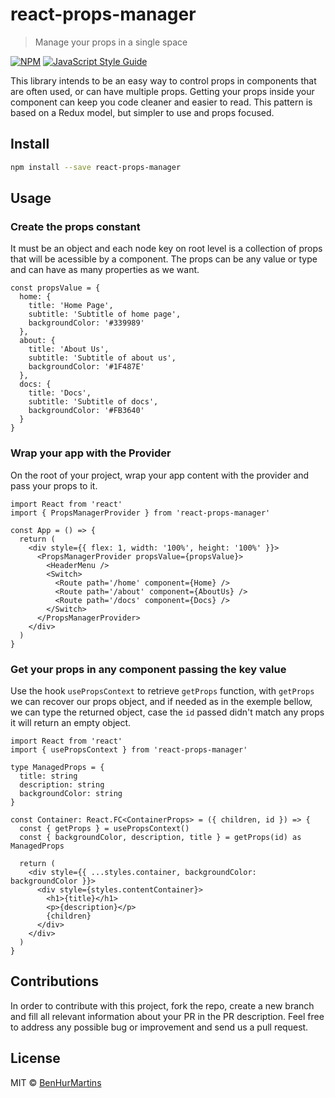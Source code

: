 # react-props-manager

> Manage your props in a single space

[![NPM](https://img.shields.io/npm/v/react-props-manager.svg)](https://www.npmjs.com/package/react-props-manager) [![JavaScript Style Guide](https://img.shields.io/badge/code_style-standard-brightgreen.svg)](https://standardjs.com)

This library intends to be an easy way to control props in components that are often used, or can have multiple props. Getting your props inside your component can keep you code cleaner and easier to read. This pattern is based on a Redux model, but simpler to use and props focused.

## Install

```bash
npm install --save react-props-manager
```

## Usage

### Create the props constant

It must be an object and each node key on root level is a collection of props that will be acessible by a component. The props can be any value or type and can have as many properties as we want.

```tsx
const propsValue = {
  home: {
    title: 'Home Page',
    subtitle: 'Subtitle of home page',
    backgroundColor: '#339989'
  },
  about: {
    title: 'About Us',
    subtitle: 'Subtitle of about us',
    backgroundColor: '#1F487E'
  },
  docs: {
    title: 'Docs',
    subtitle: 'Subtitle of docs',
    backgroundColor: '#FB3640'
  }
}
```

### Wrap your app with the Provider

On the root of your project, wrap your app content with the provider and pass your props to it.

```tsx
import React from 'react'
import { PropsManagerProvider } from 'react-props-manager'

const App = () => {
  return (
    <div style={{ flex: 1, width: '100%', height: '100%' }}>
      <PropsManagerProvider propsValue={propsValue}>
        <HeaderMenu />
        <Switch>
          <Route path='/home' component={Home} />
          <Route path='/about' component={AboutUs} />
          <Route path='/docs' component={Docs} />
        </Switch>
      </PropsManagerProvider>
    </div>
  )
}
```

### Get your props in any component passing the key value

Use the hook `usePropsContext` to retrieve `getProps` function, with `getProps` we can recover our props object, and if needed as in the exemple bellow, we can type the returned object, case the `id` passed didn't match any props it will return an empty object.

```tsx
import React from 'react'
import { usePropsContext } from 'react-props-manager'

type ManagedProps = {
  title: string
  description: string
  backgroundColor: string
}

const Container: React.FC<ContainerProps> = ({ children, id }) => {
  const { getProps } = usePropsContext()
  const { backgroundColor, description, title } = getProps(id) as ManagedProps

  return (
    <div style={{ ...styles.container, backgroundColor: backgroundColor }}>
      <div style={styles.contentContainer}>
        <h1>{title}</h1>
        <p>{description}</p>
        {children}
      </div>
    </div>
  )
}
```

## Contributions

In order to contribute with this project, fork the repo, create a new branch and fill all relevant information about your PR in the PR description. Feel free to address any possible bug or improvement and send us a pull request.

## License

MIT © [BenHurMartins](https://github.com/BenHurMartins)
